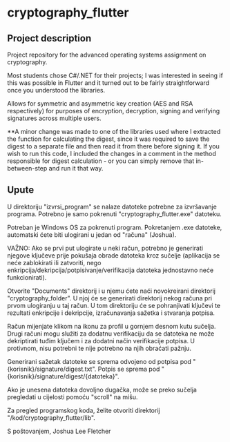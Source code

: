 # cryptography_flutter

## Project description
Project repository for the advanced operating systems assignment on cryptography.

Most students chose C#/.NET for their projects; I was interested in seeing if this was possible in Flutter and it turned out to be fairly straightforward once you understood the libraries.

Allows for symmetric and asymmetric key creation (AES and RSA respectively) for purposes of encryption, decryption, signing and verifying signatures across multiple users.

**A minor change was made to one of the libraries used where I extracted the function for calculating the digest, since it was required to save the digest to a separate file and then read it from there before signing it. If you wish to run this code, I included the changes in a comment in the method responsible for digest calculation - or you can simply remove that in-between-step and run it that way.

## Upute
U direktoriju "izvrsi_program" se nalaze datoteke potrebne za izvršavanje programa. Potrebno je samo pokrenuti "cryptography_flutter.exe" datoteku.

Potreban je Windows OS za pokrenuti program.
Pokretanjem .exe datoteke, automatski ćete biti ulogirani u jedan od "računa" (Joshua).

VAŽNO:
Ako se prvi put ulogirate u neki račun, potrebno je generirati njegove ključeve prije pokušaja obrade datoteka kroz sučelje (aplikacija se neće zablokirati ili zatvoriti, nego enkripcija/dekripcija/potpisivanje/verifikacija datoteka jednostavno neće funkcionirati).

Otvorite "Documents" direktorij i u njemu ćete naći novokreirani direktorij "cryptography_folder".
U njoj će se generirati direktorij nekog računa pri prvom ulogiranju u taj račun.
U tom direktoriju će se pohranjivati ključevi te rezultati enkripcije i dekripcije, izračunavanja sažetka i stvaranja potpisa.

Račun mijenjate klikom na ikonu za profil u gornjem desnom kutu sučelja.
Drugi računi mogu služiti za dodatnu verifikaciju da se datoteka ne može dekriptirati tuđim ključem i za dodatni način verifikacije potpisa. U protivnom, nisu potrebni te nije potrebno na njih obraćati pažnju.

Generirani sažetak datoteke se sprema odvojeno od potpisa pod "{korisnik}/signature/digest.txt".
Potpis se sprema pod "{korisnik}/signature/digest/{datoteka}".

Ako je unesena datoteka dovoljno dugačka, može se preko sučelja pregledati u cijelosti pomoću "scroll" na mišu.

Za pregled programskog koda, želite otvoriti direktorij "/kod/cryptography_flutter/lib".

S poštovanjem,
Joshua Lee Fletcher
